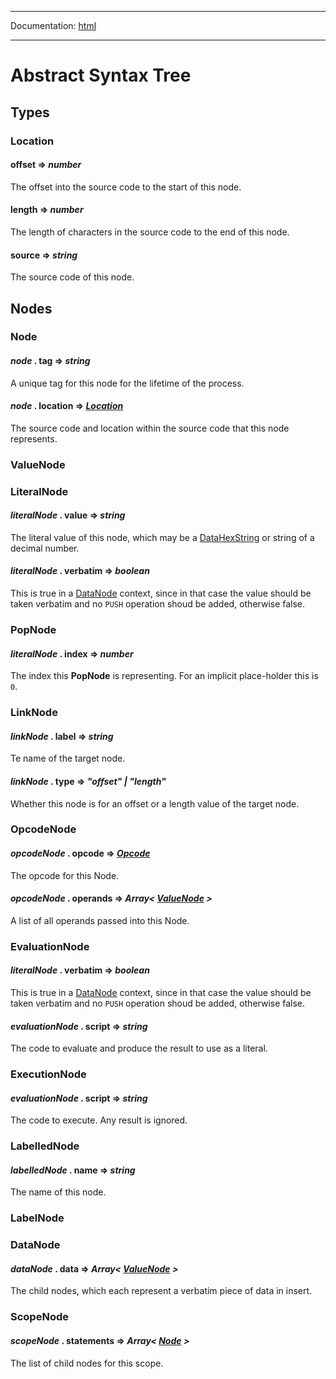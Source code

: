 -----

Documentation: [html](https://docs-beta.ethers.io/)

-----

Abstract Syntax Tree
====================

Types
-----

### Location

#### **offset** => *number*

The offset into the source code to the start of this node.


#### **length** => *number*

The length of characters in the source code to the end of this node.


#### **source** => *string*

The source code of this node.


Nodes
-----

### Node

#### *node* . **tag** => *string*

A unique tag for this node for the lifetime of the process.


#### *node* . **location** => *[Location](/v5/api/other/assembly/ast/#asm-location)*

The source code and location within the source code that this node represents.


### ValueNode

### LiteralNode

#### *literalNode* . **value** => *string*

The literal value of this node, which may be a [DataHexString](/v5/api/utils/bytes/#DataHexString) or string of a decimal number.


#### *literalNode* . **verbatim** => *boolean*

This is true in a [DataNode](/v5/api/other/assembly/ast/#asm-datanode) context, since in that case the value should be taken verbatim and no `PUSH` operation shoud be added, otherwise false.


### PopNode

#### *literalNode* . **index** => *number*

The index this **PopNode** is representing. For an implicit place-holder this is `0`.


### LinkNode

#### *linkNode* . **label** => *string*

Te name of the target node.


#### *linkNode* . **type** => *"offset" | "length"*

Whether this node is for an offset or a length value of the target node.


### OpcodeNode

#### *opcodeNode* . **opcode** => *[Opcode](/v5/api/other/assembly/api/#asm-opcode)*

The opcode for this Node.


#### *opcodeNode* . **operands** => *Array< [ValueNode](/v5/api/other/assembly/ast/#asm-valuenode) >*

A list of all operands passed into this Node.


### EvaluationNode

#### *literalNode* . **verbatim** => *boolean*

This is true in a [DataNode](/v5/api/other/assembly/ast/#asm-datanode) context, since in that case the value should be taken verbatim and no `PUSH` operation shoud be added, otherwise false.


#### *evaluationNode* . **script** => *string*

The code to evaluate and produce the result to use as a literal.


### ExecutionNode

#### *evaluationNode* . **script** => *string*

The code to execute. Any result is ignored.


### LabelledNode

#### *labelledNode* . **name** => *string*

The name of this node.


### LabelNode

### DataNode

#### *dataNode* . **data** => *Array< [ValueNode](/v5/api/other/assembly/ast/#asm-valuenode) >*

The child nodes, which each represent a verbatim piece of data in insert.


### ScopeNode

#### *scopeNode* . **statements** => *Array< [Node](/v5/api/other/assembly/ast/#asm-node) >*

The list of child nodes for this scope.


